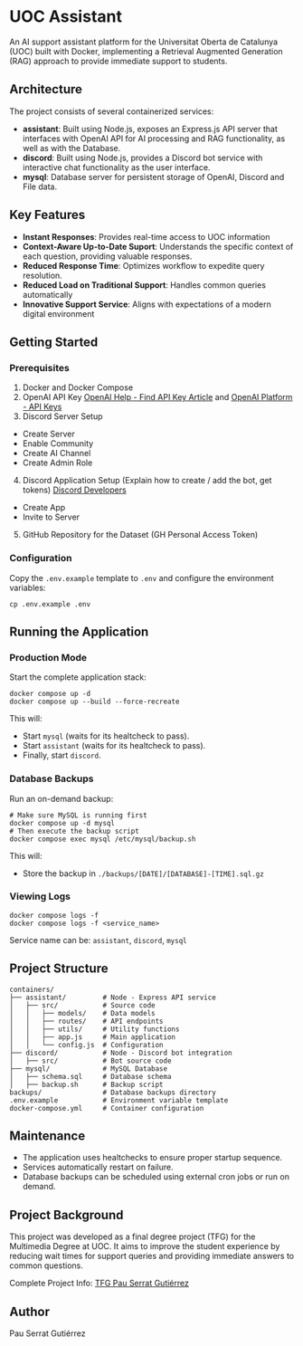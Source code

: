 # UOC Assistant
An AI support assistant platform for the Universitat Oberta de Catalunya (UOC) built with Docker, implementing a Retrieval Augmented Generation (RAG) approach to provide immediate support to students.

## Architecture
The project consists of several containerized services:
- **assistant**: Built using Node.js, exposes an Express.js API server that interfaces with OpenAI API for AI processing and RAG functionality, as well as with the Database.
- **discord**: Built using Node.js, provides a Discord bot service with interactive chat functionality as the user interface.
- **mysql**: Database server for persistent storage of OpenAI, Discord and File data.

## Key Features
- **Instant Responses**: Provides real-time access to UOC information
- **Context-Aware Up-to-Date Suport**: Understands the specific context of each question, providing valuable responses.
- **Reduced Response Time**: Optimizes workflow to expedite query resolution.
- **Reduced Load on Traditional Support**: Handles common queries automatically
- **Innovative Support Service**: Aligns with expectations of a modern digital environment

## Getting Started
### Prerequisites
1. Docker and Docker Compose
2. OpenAI API Key [OpenAI Help - Find API Key Article](https://help.openai.com/en/articles/4936850-where-do-i-find-my-openai-api-key) and [OpenAI Platform - API Keys](https://platform.openai.com/api-keys)
3. Discord Server Setup
- Create Server
- Enable Community
- Create AI Channel
- Create Admin Role
4. Discord Application Setup (Explain how to create / add the bot, get tokens) [Discord Developers](https://discord.com/developers/applications)
- Create App
- Invite to Server
5. GitHub Repository for the Dataset (GH Personal Access Token)

### Configuration
Copy the `.env.example` template to `.env` and configure the environment variables:
```
cp .env.example .env
```

## Running the Application
### Production Mode
Start the complete application stack:
```
docker compose up -d
docker compose up --build --force-recreate
```
This will:
- Start `mysql` (waits for its healtcheck to pass).
- Start `assistant` (waits for its healtcheck to pass).
- Finally, start `discord`.

### Database Backups
Run an on-demand backup:
```
# Make sure MySQL is running first
docker compose up -d mysql
# Then execute the backup script
docker compose exec mysql /etc/mysql/backup.sh
```
This will:
- Store the backup in `./backups/[DATE]/[DATABASE]-[TIME].sql.gz`

### Viewing Logs
```
docker compose logs -f
docker compose logs -f <service_name>
```
Service name can be: `assistant`, `discord`, `mysql`

## Project Structure
```
containers/
├── assistant/         # Node - Express API service
│   ├── src/           # Source code
│   │   ├── models/    # Data models
│   │   ├── routes/    # API endpoints
│   │   ├── utils/     # Utility functions
│   │   ├── app.js     # Main application
│   │   └── config.js  # Configuration
├── discord/           # Node - Discord bot integration
│   ├── src/           # Bot source code
├── mysql/             # MySQL Database
│   ├── schema.sql     # Database schema
│   ├── backup.sh      # Backup script
backups/               # Database backups directory
.env.example           # Environment variable template
docker-compose.yml     # Container configuration
```

## Maintenance
- The application uses healtchecks to ensure proper startup sequence.
- Services automatically restart on failure.
- Database backups can be scheduled using external cron jobs or run on demand.

## Project Background
This project was developed as a final degree project (TFG) for the Multimedia Degree at UOC. It aims to improve the student experience by reducing wait times for support queries and providing immediate answers to common questions.

Complete Project Info: [TFG Pau Serrat Gutiérrez]()

## Author
Pau Serrat Gutiérrez